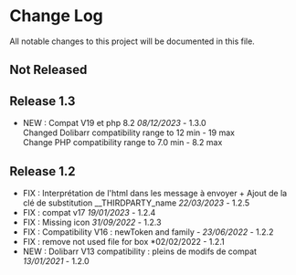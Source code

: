 # Change Log
All notable changes to this project will be documented in this file.

## Not Released



## Release 1.3

- NEW : Compat V19 et php 8.2 *08/12/2023* - 1.3.0  
  Changed Dolibarr compatibility range to 12 min - 19 max  
  Change PHP compatibility range to 7.0 min - 8.2 max

## Release 1.2

- FIX : Interprétation de l'html dans les message à envoyer + Ajout de la clé de substitution __THIRDPARTY_name *22/03/2023* - 1.2.5
- FIX : compat v17 *19/01/2023* - 1.2.4
- FIX : Missing icon  *31/09/2022* - 1.2.3
- FIX : Compatibility V16 : newToken and family - *23/06/2022* - 1.2.2
- FIX : remove not used file for box *02/02/2022 - 1.2.1
- NEW : Dolibarr V13 compatibility : pleins de modifs de compat *13/01/2021* - 1.2.0
